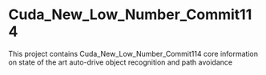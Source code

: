 # Cuda_New_Low_Number_Commit114
This project contains Cuda_New_Low_Number_Commit114 core information on state of the art auto-drive object recognition and path avoidance
